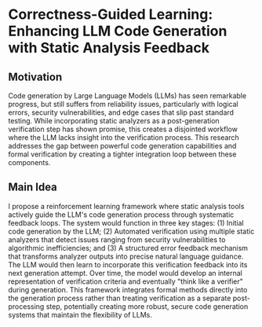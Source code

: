 # Correctness-Guided Learning: Enhancing LLM Code Generation with Static Analysis Feedback

## Motivation
Code generation by Large Language Models (LLMs) has seen remarkable progress, but still suffers from reliability issues, particularly with logical errors, security vulnerabilities, and edge cases that slip past standard testing. While incorporating static analyzers as a post-generation verification step has shown promise, this creates a disjointed workflow where the LLM lacks insight into the verification process. This research addresses the gap between powerful code generation capabilities and formal verification by creating a tighter integration loop between these components.

## Main Idea
I propose a reinforcement learning framework where static analysis tools actively guide the LLM's code generation process through systematic feedback loops. The system would function in three key stages: (1) Initial code generation by the LLM; (2) Automated verification using multiple static analyzers that detect issues ranging from security vulnerabilities to algorithmic inefficiencies; and (3) A structured error feedback mechanism that transforms analyzer outputs into precise natural language guidance. The LLM would then learn to incorporate this verification feedback into its next generation attempt. Over time, the model would develop an internal representation of verification criteria and eventually "think like a verifier" during generation. This framework integrates formal methods directly into the generation process rather than treating verification as a separate post-processing step, potentially creating more robust, secure code generation systems that maintain the flexibility of LLMs.